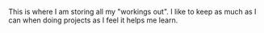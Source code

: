 This is where I am storing all my "workings out". 
I like to keep as much as I can when doing projects as I feel it helps me learn. 
